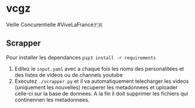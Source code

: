# vcgz
Veille Concurentielle #ViveLaFrance🇫🇷


## Scrapper 
Pour installer les dependances `pip3 install -r requirements` 

1. Editez le `input.yaml` avec a chaque fois les noms des personalitées et des listes de videos ou de channels youtube
2. Executez `./scrapper.py` et il va automatiquement telecharger les videos (uniquement les nouvelles) recuperer les metadonnees et uploader celle-ci sur la base de donnees. A la fin il doit supprimer les fichiers qui continennen les metadonnees.
